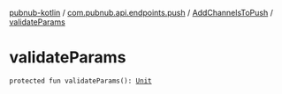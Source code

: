 [pubnub-kotlin](../../index.md) / [com.pubnub.api.endpoints.push](../index.md) / [AddChannelsToPush](index.md) / [validateParams](./validate-params.md)

# validateParams

`protected fun validateParams(): `[`Unit`](https://kotlinlang.org/api/latest/jvm/stdlib/kotlin/-unit/index.html)
